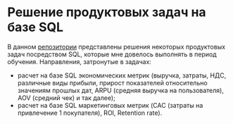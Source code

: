 # Решение продуктовых задач на базе SQL
В данном [репозитории](https://github.com/DenissDA/SQL-projects-karpov.courses-/blob/main/tasks) представлены решения некоторых продуктовых задач посредством SQL, которые мне довелось выполнять в период обучения.
Направления, затронутые в задачах:
- расчет на базе SQL экономических метрик (выручка, затраты, НДС, различные виды прибыли, прирост показателей относительно значениям прошлых дат, ARPU (средняя выручка на пользователя), AOV (средний чек) и так далее);
- расчет на базе SQL маркетинговых метрик (CAC (затраты на привлечение 1 покупателя), ROI, Retention rate).
